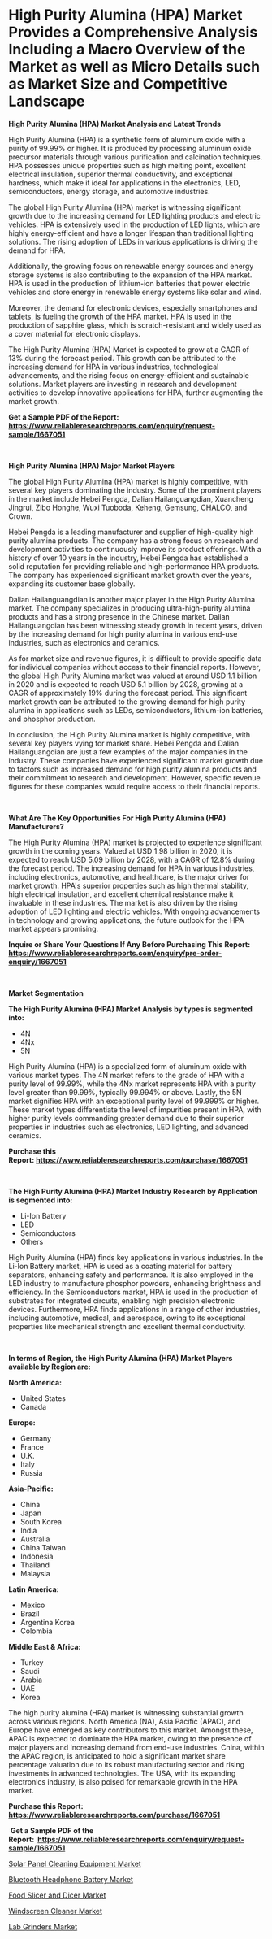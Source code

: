 <p><h1>High Purity Alumina (HPA) Market Provides a Comprehensive Analysis Including a Macro Overview of the Market as well as Micro Details such as Market Size and Competitive Landscape</h1></p><p><strong>High Purity Alumina (HPA) Market Analysis and Latest Trends</strong></p>
<p><p>High Purity Alumina (HPA) is a synthetic form of aluminum oxide with a purity of 99.99% or higher. It is produced by processing aluminum oxide precursor materials through various purification and calcination techniques. HPA possesses unique properties such as high melting point, excellent electrical insulation, superior thermal conductivity, and exceptional hardness, which make it ideal for applications in the electronics, LED, semiconductors, energy storage, and automotive industries.</p><p>The global High Purity Alumina (HPA) market is witnessing significant growth due to the increasing demand for LED lighting products and electric vehicles. HPA is extensively used in the production of LED lights, which are highly energy-efficient and have a longer lifespan than traditional lighting solutions. The rising adoption of LEDs in various applications is driving the demand for HPA.</p><p>Additionally, the growing focus on renewable energy sources and energy storage systems is also contributing to the expansion of the HPA market. HPA is used in the production of lithium-ion batteries that power electric vehicles and store energy in renewable energy systems like solar and wind.</p><p>Moreover, the demand for electronic devices, especially smartphones and tablets, is fueling the growth of the HPA market. HPA is used in the production of sapphire glass, which is scratch-resistant and widely used as a cover material for electronic displays.</p><p>The High Purity Alumina (HPA) Market is expected to grow at a CAGR of 13% during the forecast period. This growth can be attributed to the increasing demand for HPA in various industries, technological advancements, and the rising focus on energy-efficient and sustainable solutions. Market players are investing in research and development activities to develop innovative applications for HPA, further augmenting the market growth.</p></p>
<p><strong>Get a Sample PDF of the Report:&nbsp; <a href="https://www.reliableresearchreports.com/enquiry/request-sample/1667051">https://www.reliableresearchreports.com/enquiry/request-sample/1667051</a></strong></p>
<p>&nbsp;</p>
<p><strong>High Purity Alumina (HPA) Major Market Players</strong></p>
<p><p>The global High Purity Alumina (HPA) market is highly competitive, with several key players dominating the industry. Some of the prominent players in the market include Hebei Pengda, Dalian Hailanguangdian, Xuancheng Jingrui, Zibo Honghe, Wuxi Tuoboda, Keheng, Gemsung, CHALCO, and Crown. </p><p>Hebei Pengda is a leading manufacturer and supplier of high-quality high purity alumina products. The company has a strong focus on research and development activities to continuously improve its product offerings. With a history of over 10 years in the industry, Hebei Pengda has established a solid reputation for providing reliable and high-performance HPA products. The company has experienced significant market growth over the years, expanding its customer base globally.</p><p>Dalian Hailanguangdian is another major player in the High Purity Alumina market. The company specializes in producing ultra-high-purity alumina products and has a strong presence in the Chinese market. Dalian Hailanguangdian has been witnessing steady growth in recent years, driven by the increasing demand for high purity alumina in various end-use industries, such as electronics and ceramics.</p><p>As for market size and revenue figures, it is difficult to provide specific data for individual companies without access to their financial reports. However, the global High Purity Alumina market was valued at around USD 1.1 billion in 2020 and is expected to reach USD 5.1 billion by 2028, growing at a CAGR of approximately 19% during the forecast period. This significant market growth can be attributed to the growing demand for high purity alumina in applications such as LEDs, semiconductors, lithium-ion batteries, and phosphor production.</p><p>In conclusion, the High Purity Alumina market is highly competitive, with several key players vying for market share. Hebei Pengda and Dalian Hailanguangdian are just a few examples of the major companies in the industry. These companies have experienced significant market growth due to factors such as increased demand for high purity alumina products and their commitment to research and development. However, specific revenue figures for these companies would require access to their financial reports.</p></p>
<p>&nbsp;</p>
<p><strong>What Are The Key Opportunities For High Purity Alumina (HPA) Manufacturers?</strong></p>
<p><p>The High Purity Alumina (HPA) market is projected to experience significant growth in the coming years. Valued at USD 1.98 billion in 2020, it is expected to reach USD 5.09 billion by 2028, with a CAGR of 12.8% during the forecast period. The increasing demand for HPA in various industries, including electronics, automotive, and healthcare, is the major driver for market growth. HPA's superior properties such as high thermal stability, high electrical insulation, and excellent chemical resistance make it invaluable in these industries. The market is also driven by the rising adoption of LED lighting and electric vehicles. With ongoing advancements in technology and growing applications, the future outlook for the HPA market appears promising.</p></p>
<p><strong>Inquire or Share Your Questions If Any Before Purchasing This Report: <a href="https://www.reliableresearchreports.com/enquiry/pre-order-enquiry/1667051">https://www.reliableresearchreports.com/enquiry/pre-order-enquiry/1667051</a></strong></p>
<p>&nbsp;</p>
<p><strong>Market Segmentation</strong></p>
<p><strong>The High Purity Alumina (HPA) Market Analysis by types is segmented into:</strong></p>
<p><ul><li>4N</li><li>4Nx</li><li>5N</li></ul></p>
<p><p>High Purity Alumina (HPA) is a specialized form of aluminum oxide with various market types. The 4N market refers to the grade of HPA with a purity level of 99.99%, while the 4Nx market represents HPA with a purity level greater than 99.99%, typically 99.994% or above. Lastly, the 5N market signifies HPA with an exceptional purity level of 99.999% or higher. These market types differentiate the level of impurities present in HPA, with higher purity levels commanding greater demand due to their superior properties in industries such as electronics, LED lighting, and advanced ceramics.</p></p>
<p><strong>Purchase this Report:&nbsp;<a href="https://www.reliableresearchreports.com/purchase/1667051">https://www.reliableresearchreports.com/purchase/1667051</a></strong></p>
<p>&nbsp;</p>
<p><strong>The High Purity Alumina (HPA) Market Industry Research by Application is segmented into:</strong></p>
<p><ul><li>Li-Ion Battery</li><li>LED</li><li>Semiconductors</li><li>Others</li></ul></p>
<p><p>High Purity Alumina (HPA) finds key applications in various industries. In the Li-Ion Battery market, HPA is used as a coating material for battery separators, enhancing safety and performance. It is also employed in the LED industry to manufacture phosphor powders, enhancing brightness and efficiency. In the Semiconductors market, HPA is used in the production of substrates for integrated circuits, enabling high precision electronic devices. Furthermore, HPA finds applications in a range of other industries, including automotive, medical, and aerospace, owing to its exceptional properties like mechanical strength and excellent thermal conductivity.</p></p>
<p>&nbsp;</p>
<p><strong>In terms of Region, the High Purity Alumina (HPA) Market Players available by Region are:</strong></p>
<p>
    <p> <strong> North America: </strong>
        <ul>
            <li>United States</li>
            <li>Canada</li>
        </ul>
        </p> 
    <p> <strong> Europe: </strong>
        <ul>
            <li>Germany</li>
            <li>France</li>
            <li>U.K.</li>
            <li>Italy</li>
            <li>Russia</li>
        </ul>
        </p> 
    <p> <strong> Asia-Pacific: </strong>
        <ul>
            <li>China</li>
            <li>Japan</li>
            <li>South Korea</li>
            <li>India</li>
            <li>Australia</li>
            <li>China Taiwan</li>
            <li>Indonesia</li>
            <li>Thailand</li>
            <li>Malaysia</li>
        </ul>
        </p> 
    <p> <strong> Latin America: </strong>
        <ul>
            <li>Mexico</li>
            <li>Brazil</li>
            <li>Argentina Korea</li>
            <li>Colombia</li>
        </ul>
        </p> 
    <p> <strong> Middle East & Africa: </strong>
        <ul>
            <li>Turkey</li>
            <li>Saudi</li>
            <li>Arabia</li>
            <li>UAE</li>
            <li>Korea</li>
        </ul>
    </p>
    </p>
<p><p>The high purity alumina (HPA) market is witnessing substantial growth across various regions. North America (NA), Asia Pacific (APAC), and Europe have emerged as key contributors to this market. Amongst these, APAC is expected to dominate the HPA market, owing to the presence of major players and increasing demand from end-use industries. China, within the APAC region, is anticipated to hold a significant market share percentage valuation due to its robust manufacturing sector and rising investments in advanced technologies. The USA, with its expanding electronics industry, is also poised for remarkable growth in the HPA market.</p></p>
<p><strong>Purchase this Report: <a href="https://www.reliableresearchreports.com/purchase/1667051">https://www.reliableresearchreports.com/purchase/1667051</a></strong></p>
<p>&nbsp;<strong>Get a Sample PDF of the Report:&nbsp;&nbsp;<a href="https://www.reliableresearchreports.com/enquiry/request-sample/1667051">https://www.reliableresearchreports.com/enquiry/request-sample/1667051</a></strong></p>
<p><strong></strong></p>
<p><p><a href="https://medium.com/@ulicesweber/solar-panel-cleaning-equipment-market-size-and-market-trends-complete-industry-overview-2023-to-198e77f054a2">Solar Panel Cleaning Equipment Market</a></p><p><a href="https://medium.com/@deronwisoky1977/bluetooth-headphone-battery-market-exploring-market-share-market-trends-and-future-growth-008a3ac94992">Bluetooth Headphone Battery Market</a></p><p><a href="https://medium.com/@dessiefadel/food-slicer-and-dicer-market-analysis-its-cagr-market-segmentation-and-global-industry-overview-c0162fcd5f61">Food Slicer and Dicer Market</a></p><p><a href="https://github.com/NorbertYates/Market-Research-Report-List-2/blob/main/windscreen-cleaner-market.md">Windscreen Cleaner Market</a></p><p><a href="https://medium.com/@austynlemke1988/lab-grinders-market-insight-market-trends-growth-forecasted-from-2023-to-2030-3563f70111d2">Lab Grinders Market</a></p></p>